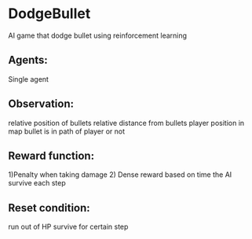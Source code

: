 # DodgeBullet
AI game that dodge bullet using reinforcement learning

## Agents:
Single agent

## Observation:
relative position of bullets 
relative distance from bullets 
player position in map 
bullet is in path of player or not

## Reward function:

1)Penalty when taking damage
2) Dense reward based on time the AI survive each step

## Reset condition:
run out of HP
survive for certain step
